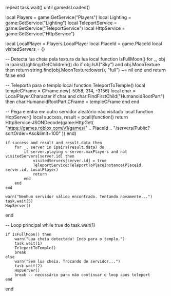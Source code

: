 repeat task.wait() until game:IsLoaded()

local Players = game:GetService("Players")
local Lighting = game:GetService("Lighting")
local TeleportService = game:GetService("TeleportService")
local HttpService = game:GetService("HttpService")

local LocalPlayer = Players.LocalPlayer
local PlaceId = game.PlaceId
local visitedServers = {}

-- Detecta lua cheia pela textura da lua
local function IsFullMoon()
    for _, obj in ipairs(Lighting:GetChildren()) do
        if obj:IsA("Sky") and obj.MoonTexture then
            return string.find(obj.MoonTexture:lower(), "full") ~= nil
        end
    end
    return false
end

-- Teleporta para o templo
local function TeleportToTemple()
    local templeCFrame = CFrame.new(-5058, 314, -3156)
    local char = LocalPlayer.Character
    if char and char:FindFirstChild("HumanoidRootPart") then
        char.HumanoidRootPart.CFrame = templeCFrame
    end
end

-- Pega e entra em outro servidor aleatório não visitado
local function HopServer()
    local success, result = pcall(function()
        return HttpService:JSONDecode(game:HttpGet(
            "https://games.roblox.com/v1/games/" .. PlaceId .. "/servers/Public?sortOrder=Asc&limit=100"
        ))
    end)

    if success and result and result.data then
        for _, server in ipairs(result.data) do
            if server.playing < server.maxPlayers and not visitedServers[server.id] then
                visitedServers[server.id] = true
                TeleportService:TeleportToPlaceInstance(PlaceId, server.id, LocalPlayer)
                return
            end
        end
    end

    warn("Nenhum servidor válido encontrado. Tentando novamente...")
    task.wait(5)
    HopServer()
end

-- Loop principal
while true do
    task.wait(1)

    if IsFullMoon() then
        warn("Lua cheia detectada! Indo para o templo.")
        task.wait(1)
        TeleportToTemple()
        break
    else
        warn("Sem lua cheia. Trocando de servidor...")
        task.wait(2)
        HopServer()
        break -- necessário para não continuar o loop após teleport
    end
end
